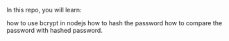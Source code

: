 In this repo, you will learn:

how to use bcrypt in nodejs
how to  hash the password
how to compare the password with hashed password.